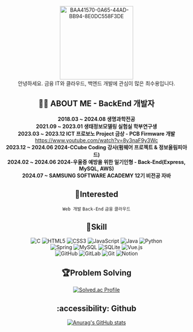 <div align="center">
  <img src="https://github.com/user-attachments/assets/01088ced-8995-47fc-902e-3aadc8ffdf68" alt="BAA41570-0A65-44AD-BB94-8E0DC558F3DE" width="200"><br>
  안녕하세요. 금융 IT와 클라우드, 백엔드 개발에 관심이 많은 최수용입니다.<br>

  ## 👩‍💻 ABOUT ME - BackEnd 개발자
  **2018.03 ~ 2024.08 생명과학전공**<br>
  **2021.09 ~ 2023.01 생태정보모델링 실험실 학부연구생**<br> 
  **2023.03 ~ 2023.12 ICT 프로보노 Project 금상 - PCB Firmware 개발**<br> https://www.youtube.com/watch?v=8y3naF9y3Wc<br>
  **2023.12 ~ 2024.06 2024-CCube Coding 강사(펌웨어 프로젝트 & 정보올림피아드)**<br>
  **2024.02 ~ 2024.06 2024-우울증 예방을 위한 일기인형 - Back-End(Express, MySQL, AWS)**<br>
  **2024.07 ~ SAMSUNG SOFTWARE ACADEMY 12기 비전공 자바**

  ## 🏁Interested
  `Web 개발`
  `Back-End`
  `금융`
  `클라우드`

  ## 💪Skill
  ![C](https://img.shields.io/badge/c-%2300599C.svg?style=for-the-badge&logo=c&logoColor=white)
  ![HTML5](https://img.shields.io/badge/html5-%23E34F26.svg?style=for-the-badge&logo=html5&logoColor=white)
  ![CSS3](https://img.shields.io/badge/css3-%231572B6.svg?style=for-the-badge&logo=css3&logoColor=white)
  ![JavaScript](https://img.shields.io/badge/javascript-%23323330.svg?style=for-the-badge&logo=javascript&logoColor=%23F7DF1E)
  ![Java](https://img.shields.io/badge/java-%23ED8B00.svg?style=for-the-badge&logo=openjdk&logoColor=white)
  ![Python](https://img.shields.io/badge/python-3670A0?style=for-the-badge&logo=python&logoColor=ffdd54)<br>
  ![Spring](https://img.shields.io/badge/spring-%236DB33F.svg?style=for-the-badge&logo=spring&logoColor=white)
  ![MySQL](https://img.shields.io/badge/mysql-4479A1.svg?style=for-the-badge&logo=mysql&logoColor=white)
  ![SQLite](https://img.shields.io/badge/sqlite-%2307405e.svg?style=for-the-badge&logo=sqlite&logoColor=white)
  ![Vue.js](https://img.shields.io/badge/vuejs-%2335495e.svg?style=for-the-badge&logo=vuedotjs&logoColor=%234FC08D)<br>
  ![GitHub](https://img.shields.io/badge/github-%23121011.svg?style=for-the-badge&logo=github&logoColor=white)
  ![GitLab](https://img.shields.io/badge/gitlab-%23181717.svg?style=for-the-badge&logo=gitlab&logoColor=white)
  ![Git](https://img.shields.io/badge/git-%23F05033.svg?style=for-the-badge&logo=git&logoColor=white)
  ![Notion](https://img.shields.io/badge/Notion-%23000000.svg?style=for-the-badge&logo=notion&logoColor=white)

  ## 🏆Problem Solving

  [![Solved.ac Profile](http://mazassumnida.wtf/api/v2/generate_badge?boj=tlgmdtl1118)](https://solved.ac/tlgmdtl1118/)

  ## :accessibility: Github
  
  [![Anurag's GitHub stats](https://github-readme-stats.vercel.app/api?choisuyong44=anuraghazra)](https://github.com/anuraghazra/github-readme-stats)

</div>
